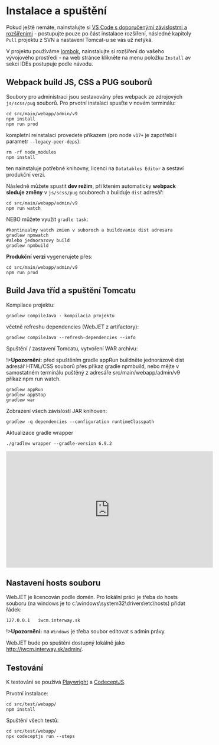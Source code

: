 # Instalace a spuštění

Pokud ještě nemáte, nainstalujte si [VS Code s doporučenými závislostmi a rozšířeními](https://docs.webjetcms.sk/v8/#/install-config/vscode/setup) - postupujte pouze po část instalace rozšíření, následné kapitoly `Pull` projektu z SVN a nastavení Tomcat-u se vás už netýká.

V projektu používáme [lombok](https://projectlombok.org), nainstalujte si rozšíření do vašeho vývojového prostředí - na web stránce klikněte na menu položku `Install` av sekci IDEs postupuje podle návodu.

## Webpack build JS, CSS a PUG souborů

Soubory pro administraci jsou sestavovány přes webpack ze zdrojových `js/scss/pug` souborů. Pro prvotní instalaci spusťte v novém terminálu:

```shell
cd src/main/webapp/admin/v9
npm install
npm run prod
```

kompletní reinstalaci provedete příkazem (pro node `v17+` je zapotřebí i parametr `--legacy-peer-deps`):

```shell
rm -rf node_modules
npm install
```

ten nainstaluje potřebné knihovny, licenci na `Datatables Editor` a sestaví produkční verzi.

Následně můžete spustit **dev režim**, při kterém automaticky **webpack sleduje změny** v `js/scss/pug` souborech a builduje `dist` adresář:

```shell
cd src/main/webapp/admin/v9
npm run watch
```

NEBO můžete využít `gradle task`:

```shell
#kontinualny watch zmien v suboroch a buildovanie dist adresara
gradlew npmwatch
#alebo jednorazovy build
gradlew npmbuild
```

**Produkční verzi** vygenerujete přes:

```shell
cd src/main/webapp/admin/v9
npm run prod
```

## Build Java tříd a spuštění Tomcatu

Kompilace projektu:

```shell
gradlew compileJava - kompilacia projektu
```

včetně refreshu dependencies (WebJET z artifactory):

```shell
gradlew compileJava --refresh-dependencies --info
```

Spuštění / zastavení Tomcatu, vytvoření WAR archivu:

!>**Upozornění:** před spuštěním gradle appRun buildněte jednorázově dist adresář HTML/CSS souborů přes příkaz gradle npmbuild, nebo mějte v samostatném terminálu puštěný z adresáře src/main/webapp/admin/v9 příkaz npm run watch.

```shell
gradlew appRun
gradlew appStop
gradlew war
```

Zobrazení všech závislostí JAR knihoven:

```shell
gradlew -q dependencies --configuration runtimeClasspath
```

Aktualizace gradle wrapper

```shell
./gradlew wrapper --gradle-version 6.9.2
```

<div class="video-container">
  <iframe width="560" height="315" src="https://www.youtube.com/embed/ZHb8714HXNY" title="YouTube video player" frameborder="0" allow="accelerometer; autoplay; clipboard-write; encrypted-media; gyroscope; picture-in-picture" allowfullscreen></iframe>
</div>

## Nastavení hosts souboru

WebJET je licencován podle domén. Pro lokální práci je třeba do hosts souboru (na windows je to c:\windows\system32\drivers\etc\hosts) přidat řádek:

```
127.0.0.1   iwcm.interway.sk
```

!>**Upozornění:** na `Windows` je třeba soubor editovat s admin právy.

WebJET bude po spuštění dostupný lokálně jako http://iwcm.interway.sk/admin/.

## Testování

K testování se používá [Playwright](https://github.com/microsoft/playwright/tree/master/docs) a [CodeceptJS](https://codecept.io/basics/).

Prvotní instalace:

```shell
cd src/test/webapp/
npm install
```

Spuštění všech testů:

```shell
cd src/test/webapp/
npx codeceptjs run --steps
```
